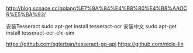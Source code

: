 http://blog.scnace.cc/golang%E7%9A%84%E4%B8%80%E4%B8%AAOCR%E5%BA%93/

安装Tesseract
sudo apt-get install tesseract-ocr
安装中文
sudo apt-get install tesseract-ocr-chi-sim

https://github.com/sgterban/tesseract-go-api
https://github.com/nicle-lin